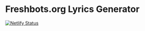 # Freshbots.org Lyrics Generator

[![Netlify Status](https://api.netlify.com/api/v1/badges/d3155837-3532-4e50-80cd-ed059daf7cef/deploy-status)](https://app.netlify.com/sites/sad-kepler-ac3934/deploys)